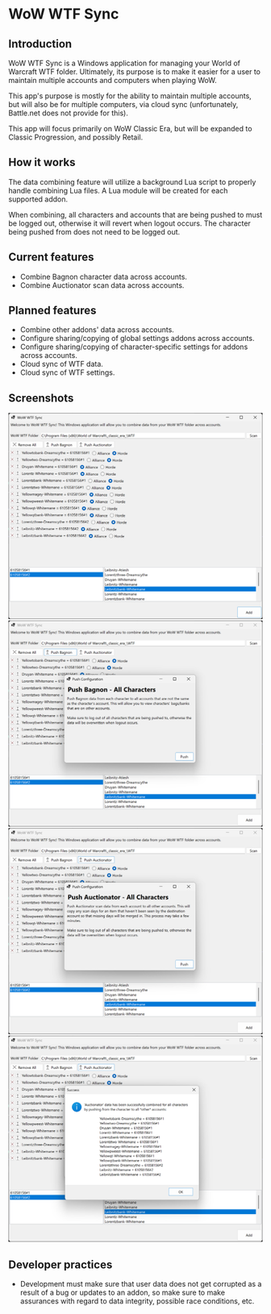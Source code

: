 # WoW WTF Sync

## Introduction

WoW WTF Sync is a Windows application for managing your World of Warcraft WTF folder. Ultimately, its purpose is to make it easier for a user to maintain multiple accounts and computers when playing WoW.

This app's purpose is mostly for the ability to maintain multiple accounts, but will also be for multiple computers, via cloud sync (unfortunately, Battle.net does not provide for this).

This app will focus primarily on WoW Classic Era, but will be expanded to Classic Progression, and possibly Retail.

## How it works

The data combining feature will utilize a background Lua script to properly handle combining Lua files. A Lua module will be created for each supported addon.

When combining, all characters and accounts that are being pushed to must be logged out, otherwise it will revert when logout occurs. The character being pushed from does not need to be logged out.

## Current features

- Combine Bagnon character data across accounts.
- Combine Auctionator scan data across accounts.

## Planned features

- Combine other addons' data across accounts.
- Configure sharing/copying of global settings addons across accounts.
- Configure sharing/copying of character-specific settings for addons across accounts.
- Cloud sync of WTF data.
- Cloud sync of WTF settings.

## Screenshots

![alt text](https://github.com/bjthompson805/WowWtfSync/blob/master/Resources/screenshot-1.png?raw=true)
![alt text](https://github.com/bjthompson805/WowWtfSync/blob/master/Resources/screenshot-2.png?raw=true)
![alt text](https://github.com/bjthompson805/WowWtfSync/blob/master/Resources/screenshot-3.png?raw=true)
![alt text](https://github.com/bjthompson805/WowWtfSync/blob/master/Resources/screenshot-4.png?raw=true)

## Developer practices

- Development must make sure that user data does not get corrupted as a result of a bug or updates to an addon, so make sure to make assurances with regard to data integrity, possible race conditions, etc.
